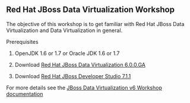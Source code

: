 ## Red Hat JBoss Data Virtualization Workshop
The objective of this workshop is to get familiar with Red Hat JBoss Data Virtualization and Data Virtualization in general.

Prerequisites

1. OpenJDK 1.6 or 1.7 or Oracle JDK 1.6 or 1.7

2. Download [Red Hat JBoss Data Virtualization 6.0.0.GA](http://www.jboss.org/products/datavirt/overview/)

3. Download [Red Hat JBoss Developer Studio 7.1.1](http://www.jboss.org/products/devstudio/overview/)

For more details see the [JBoss Data Virtualization v6 Workshop documentation](https://github.com/DataVirtualizationByExample/DVWorkshop/tree/master/docs)
